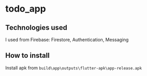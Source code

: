 # todo_app

## Technologies used

I used from Firebase: Firestore, Authentication, Messaging

## How to install

Install apk from `build\app\outputs\flutter-apk\app-release.apk`
